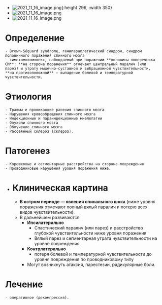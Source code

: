 - ![2021_11_16_image.png](https://cdn.logseq.com/%2F90d07cd0-0c20-405f-b80f-bbc874a0823ac186a1cd-5e35-49ee-918d-eb69ec361b192021_11_16_image.png?Expires=4790669773&Signature=Gt-jdy1AaU7lh45m8OMwjk7-gK01bC5yZUc1mnOxvZEJeCv9juBPNE0Y7Pw0EFhmfThPNLsK0J68Rl0FBcMhGYMb85HmlZNjpxO4FflzVpQNXxj6g0snPgTlstdITUX-3zNDfcHrVzGarzTjdXwY7GsjU~d6rxtc4jU2tu8LmFgWapGn1UbI1OIGPoUaO8roOsNBygOyJVb0PrrbZN5aAAFMenJuORKK~1AY6BBieO0lUyBqxOB7Q6~86q~kX9NSS38Hj1Ylt8WldJ6s3~5o-ykaSnGKeMuDDhI-ftOCeSycNfAEoqjd9rRGD5cxs9f~dnt8QTJS4nw~tYVUlRliXw__&Key-Pair-Id=APKAJE5CCD6X7MP6PTEA){:height 299, :width 350}
- ![2021_11_16_image.png](https://cdn.logseq.com/%2F90d07cd0-0c20-405f-b80f-bbc874a0823ab9511d4a-fee9-46e8-870c-c83e77dc547e2021_11_16_image.png?Expires=4790670139&Signature=kBMfdxXKQhjJlCvBfwTHYQKN6dJ6Fj9EDKFICr7c2G9gOAtteBIMOjIbgDsT6KRJ0DwyOIUvIHknD7MhLVSHneoRTNMFyDOHGq6aw5NqlI1ikmp6I5CX2PHaCmK8qZjolzG-~1TRrOyJt8TK1csP38TDhqTQrSeMmnHaUgXIubAC-vn3s4dnWuXO6X-zCB2uxVH4BiOMw3dyyb5dvj3WsSGRDSKQ65eDq2faRIimDAjq5B82TzKZmVbSl1E4rjoWKFVWFmgKobPvEVMiPlM6GpvZayHCvzFN-FzcR24THKMNQy7gBs1E7PdrFR1QDCbBwmYWV1H6Sb8CIwjekzKkdg__&Key-Pair-Id=APKAJE5CCD6X7MP6PTEA)
- ![2021_11_16_image.png](https://cdn.logseq.com/%2F90d07cd0-0c20-405f-b80f-bbc874a0823a1d0bc916-de5d-48f9-93a2-0b5897194f4c2021_11_16_image.png?Expires=4790670087&Signature=Zkr1qr-3vLsrfuQR1qQfnetuwNFvIV3iM40yR~7CeaRKMdtuPJ5yI51n00jeti7LPnAVfaQGgbxdrZdq23mxT39KWcFjSl9652ybxOHthHdDosyfUUZ1JBErQpCLoBR2krhiInTo4qejpsGz7igNacNvjvmbcYMXmDki6eHewzXObXRxGqjoeePEeVhxbL7tPPjpX~dmGGCpdJNIXOZXLag28b3Uxe8FYUsHcvTV7FamhJHS4erJMRuEaBG3vLputKG7YCiZ~eBQEGIeQMM1MRNmHkfWuymK-Tnr9sY7m21qDY6mT5GVUPTM7xO-lh3pnn1~UOXU9JyxoB7uG0SkKw__&Key-Pair-Id=APKAJE5CCD6X7MP6PTEA)
# Определение
	- Brown-Séquard syndrome, гемипараплегический синдром, синдром половинного поражения спинного мозга
	- симптомокомплекс, наблюдаемый при поражении **половины поперечника СМ**: **на стороне поражения** отмечают центральный паралич (или парез) и утрату мышечно-суставной и вибрационной чувствительности, **на противоположной** — выпадение болевой и температурной чувствительности.
# Этиология
	- Травмы и проникающие ранения спинного мозга
	- Нарушения кровообращения спинного мозга
	- Инфекционные и параинфекционные миелопатии
	- Опухоли спинного мозга
	- Облучение спинного мозга
	- Рассеянный склероз (склероз).
# Патогенез
	- Корешковые и сегментарные расстройства на стороне повреждения
	- Проводниковые нарушения уровня поражения ниже.
- # Клиническая картина
	- **В остром периоде — явления спинального шока** (ниже уровня поражения отмечают полный вялый паралич и потерю всех видов чувствительности).
	- В дальнейшем развиваются:
		- **Ипсилатерально**
			- Спастический паралич (или парез) и расстройство глубокой чувствительности ниже уровня поражения
			- Вялый парез и сегментарная утрата чувствительности на уровне повреждения
		- **Контрлатерально**
			- потеря болевой и температурной чувствительности до уровня повреждения по проводниковому типу
		- Могут возникнуть атаксия, парестезии, радикулярные боли.
# Лечение
	- оперативное (декомпрессия).